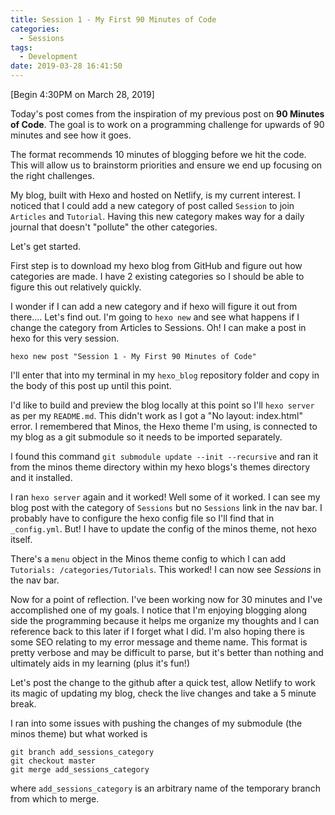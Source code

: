 ```yaml
---
title: Session 1 - My First 90 Minutes of Code
categories:
  - Sessions
tags:
  - Development
date: 2019-03-28 16:41:50
---
```


[Begin 4:30PM on March 28, 2019]

Today's post comes from the inspiration of my previous post on **90 Minutes of Code**. The goal is to work on a programming challenge for upwards of 90 minutes and see how it goes. 

The format recommends 10 minutes of blogging before we hit the code. This will allow us to brainstorm priorities and ensure we end up focusing on the right challenges. 

My blog, built with Hexo and hosted on Netlify, is my current interest. I noticed that I could add a new category of post called `Session` to join `Articles` and `Tutorial`. Having this new category makes way for a daily journal that doesn't "pollute" the other categories. 

Let's get started.

First step is to download my hexo blog from GitHub and figure out how categories are made. I have 2 existing categories so I should be able to figure this out relatively quickly.

I wonder if I can add a new category and if hexo will figure it out from there.... Let's find out. I'm going to `hexo new` and see what happens if I change the category from Articles to Sessions. Oh! I can make a post in hexo for this very session. 

`hexo new post "Session 1 - My First 90 Minutes of Code"`

I'll enter that into my terminal in my `hexo_blog` repository folder and copy in the body of this post up until this point. 

I'd like to build and preview the blog locally at this point so I'll `hexo server` as per my `README.md`. This didn't work as I got a "No layout: index.html" error. I remembered that Minos, the Hexo theme I'm using, is connected to my blog as a git submodule so it needs to be imported separately. 

I found this command `git submodule update --init --recursive` and ran it from the minos theme directory within my hexo blogs's themes directory and it installed. 

I ran `hexo server` again and it worked! Well some of it worked. I can see my blog post with the category of `Sessions` but no `Sessions` link in the nav bar. I probably have to configure the hexo config file so I'll find that in `_config.yml`. But! I have to update the config of the minos theme, not hexo itself. 

There's a `menu` object in the Minos theme config to which I can add `Tutorials: /categories/Tutorials`. This worked! I can now see *Sessions* in the nav bar.

Now for a point of reflection. I've been working now for 30 minutes and I've accomplished one of my goals. I notice that I'm enjoying blogging along side the programming because it helps me organize my thoughts and I can reference back to this later if I forget what I did. I'm also hoping there is some SEO relating to my error message and theme name. This format is pretty verbose and may be difficult to parse, but it's better than nothing and ultimately aids in my learning (plus it's fun!)

Let's post the change to the github after a quick test, allow Netlify to work its magic of updating my blog, check the live changes and take a 5 minute break.

I ran into some issues with pushing the changes of my submodule (the minos theme) but what worked is 

```
git branch add_sessions_category
git checkout master
git merge add_sessions_category
``` 

where `add_sessions_category` is an arbitrary name of the temporary branch from which to merge.

